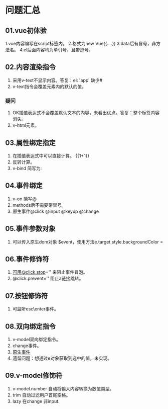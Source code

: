 # 问题汇总

## 01.vue初体验

1.vue内容编写在script标签内。
2.格式为new Vue({....})
3.data后有冒号，非方法名。
4.el后面内容均为单引号，且带逗号。

## 02.内容渲染指令

1. 采用v-text不显示内容。答复：el: 'app' 缺少#
2. v-text指令会覆盖元素内的默认的值。

### 疑问

1. OK插值表达式不会覆盖默认文本的内容，未看出优点。答复：整个标签内容消失。
2. v-html元素。

## 03.属性绑定指定

1. 在插值表达式中可以直接计算。 {{1+1}}
2. 反转计算。
3. v-bind 简写为:

## 04.事件绑定

1. v-on 简写@
2. methods后不需要带冒号。
3. 原生事件@click @input @keyup @change

## 05.事件参数对象

1. 可以传入原生dom对象 $event，使用方法e.target.style.backgroundColor = 

## 06.事件修饰符

1. 可用@click.stop='' 来阻止事件冒泡。
2. @click.prevent='' 阻止a链接跳转。

## 07.按钮修饰符

1. 可监听esc\enter事件。

## 08.双向绑定指令

1. v-model双向绑定指令。
2. change事件。
3. [原生事件](https://www.cnblogs.com/yuanjili666/p/11648898.html)
4. 遗留问题：想通过e对象获取到选中的值，未实现。

## 09.v-model修饰符

1. v-model.number 自动将输入内容转换为数值类型。
2. trim 自动过滤用户首尾空格。
3. lazy 在change 非input.
